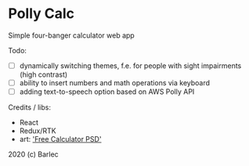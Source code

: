 # Polly Calc

Simple four-banger calculator web app 

Todo:
- [ ] dynamically switching themes, f.e. for people with sight impairments (high contrast)
- [ ] ability to insert numbers and math operations via keyboard
- [ ] adding text-to-speech option based on AWS Polly API

Credits / libs:
- React
- Redux/RTK
- art: ['Free Calculator PSD'](https://creativetacos.com/free-calculator-psd/)

2020 (c) Barlec